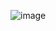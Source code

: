 ![image](https://github.com/SametBasturkk/TenantManager/assets/8701394/6f4e81bd-a9d7-448a-8b83-5a6a10d123c0)
